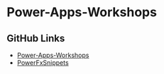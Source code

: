 # Power-Apps-Workshops



## GitHub Links

- [Power-Apps-Workshops](https://github.com/PowerAppsDarren/Power-Apps-Workshops)
- [PowerFxSnippets](https://github.com/PowerAppsDarren/PowerFxSnippets)